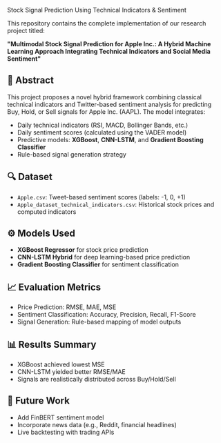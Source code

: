 Stock Signal Prediction Using Technical Indicators & Sentiment

This repository contains the complete implementation of our research project titled:

**"Multimodal Stock Signal Prediction for Apple Inc.: A Hybrid Machine Learning Approach Integrating Technical Indicators and Social Media Sentiment"**

## 📘 Abstract

This project proposes a novel hybrid framework combining classical technical indicators and Twitter-based sentiment analysis for predicting Buy, Hold, or Sell signals for Apple Inc. (AAPL). The model integrates:

- Daily technical indicators (RSI, MACD, Bollinger Bands, etc.)
- Daily sentiment scores (calculated using the VADER model)
- Predictive models: **XGBoost**, **CNN-LSTM**, and **Gradient Boosting Classifier**
- Rule-based signal generation strategy

## 🔍 Dataset

- `Apple.csv`: Tweet-based sentiment scores (labels: -1, 0, +1)
- `Apple_dataset_technical_indicators.csv`: Historical stock prices and computed indicators

## ⚙️ Models Used

- **XGBoost Regressor** for stock price prediction
- **CNN-LSTM Hybrid** for deep learning-based price prediction
- **Gradient Boosting Classifier** for sentiment classification

## 📈 Evaluation Metrics

- Price Prediction: RMSE, MAE, MSE
- Sentiment Classification: Accuracy, Precision, Recall, F1-Score
- Signal Generation: Rule-based mapping of model outputs

## 📊 Results Summary

- XGBoost achieved lowest MSE
- CNN-LSTM yielded better RMSE/MAE
- Signals are realistically distributed across Buy/Hold/Sell

## 🧠 Future Work

- Add FinBERT sentiment model
- Incorporate news data (e.g., Reddit, financial headlines)
- Live backtesting with trading APIs

